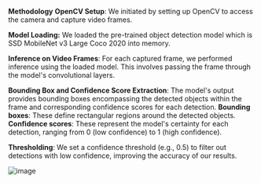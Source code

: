 **Methodology**
**OpenCV Setup**: We initiated by setting up OpenCV to access the camera and capture video frames.

**Model Loading:** We loaded the pre-trained object detection model which is SSD MobileNet v3 Large Coco 2020 into memory.

**Inference on Video Frames**: For each captured frame, we performed inference using the loaded model. This involves passing the frame through the model's convolutional layers.

**Bounding Box and Confidence Score Extraction**: The model's output provides bounding boxes encompassing the detected objects within the frame and corresponding confidence scores for each detection.
**Bounding boxes**: These define rectangular regions around the detected objects.
**Confidence scores**: These represent the model's certainty for each detection, ranging from 0 (low confidence) to 1 (high confidence).

**Thresholding**: We set a confidence threshold (e.g., 0.5) to filter out detections with low confidence, improving the accuracy of our results.

![image](https://github.com/user-attachments/assets/d5986826-3434-42f6-8421-0586a8e4e0ab)

